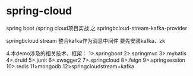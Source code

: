 # spring-cloud

spring boot /spring cloud项目实战 之 springbcloud-stream-kafka-provider

springbcloud stream 整合kafka作为消息中间件
要先安装kafka、zk

4.本demo涉及的相关技术、框架：
1>.springboot
2>.springmvc
3>.mybatis
4>.druid
5>.junit
6>.swagger2
7>.springcloud
8>.feign
9>.springsession
10>.redis
11>mongodb
12>springcloudstream+kafka

